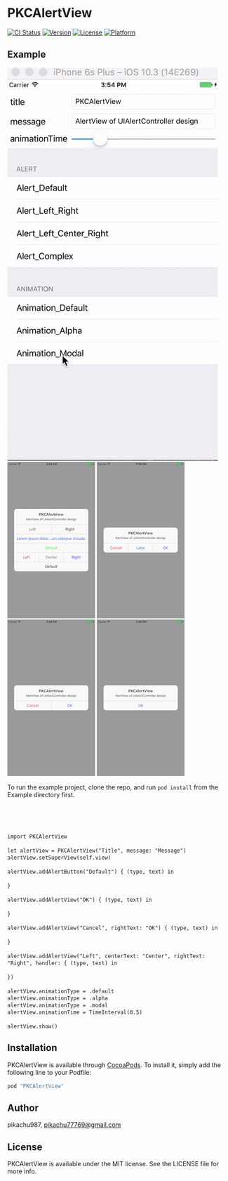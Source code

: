 # PKCAlertView

[![CI Status](http://img.shields.io/travis/pikachu987/PKCAlertView.svg?style=flat)](https://travis-ci.org/pikachu987/PKCAlertView)
[![Version](https://img.shields.io/cocoapods/v/PKCAlertView.svg?style=flat)](http://cocoapods.org/pods/PKCAlertView)
[![License](https://img.shields.io/cocoapods/l/PKCAlertView.svg?style=flat)](http://cocoapods.org/pods/PKCAlertView)
[![Platform](https://img.shields.io/cocoapods/p/PKCAlertView.svg?style=flat)](http://cocoapods.org/pods/PKCAlertView)

## Example

![image](./0.gif)
![image](./4.png)
![image](./3.png)
![image](./2.png)
![image](./1.png)

To run the example project, clone the repo, and run `pod install` from the Example directory first.

<br><br>

~~~~~

import PKCAlertView

let alertView = PKCAlertView("Title", message: "Message")
alertView.setSuperView(self.view)

alertView.addAlertButton("Default") { (type, text) in

}

alertView.addAlertView("OK") { (type, text) in
	
}

alertView.addAlertView("Cancel", rightText: "OK") { (type, text) in

}

alertView.addAlertView("Left", centerText: "Center", rightText: "Right", handler: { (type, text) in
                   
})

alertView.animationType = .default
alertView.animationType = .alpha
alertView.animationType = .modal
alertView.animationTime = TimeInterval(0.5)

alertView.show()

~~~~~

## Installation

PKCAlertView is available through [CocoaPods](http://cocoapods.org). To install
it, simply add the following line to your Podfile:

```ruby
pod "PKCAlertView"
```

## Author

pikachu987, pikachu77769@gmail.com

## License

PKCAlertView is available under the MIT license. See the LICENSE file for more info.

